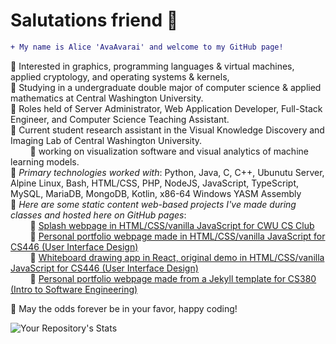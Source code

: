 # Salutations friend 👋
```diff
+ My name is Alice 'AvaAvarai' and welcome to my GitHub page!
```
🔹 Interested in graphics, programming languages & virtual machines, applied cryptology, and operating systems & kernels,  
🔹 Studying in a undergraduate double major of computer science & applied mathematics at Central Washington University.  
🔹 Roles held of Server Administrator, Web Application Developer, Full-Stack Engineer, and Computer Science Teaching Assistant.  
🔹 Current student research assistant in the Visual Knowledge Discovery and Imaging Lab of Central Washington University.  
&nbsp;&nbsp;&nbsp;&nbsp;&nbsp;&nbsp;&nbsp;&nbsp;🔹 working on visualization software and visual analytics of machine learning models.  
🔹 *Primary technologies worked with*: Python, Java, C, C++, Ubunutu Server, Alpine Linux, Bash, HTML/CSS, PHP, NodeJS, JavaScript, TypeScript, MySQL, MariaDB, MongoDB, Kotlin, x86-64 Windows YASM Assembly  
🔹 *Here are some static content web-based projects I've made during classes and hosted here on GitHub pages*:  
&nbsp;&nbsp;&nbsp;&nbsp;&nbsp;&nbsp;&nbsp;&nbsp;🔹 [Splash webpage in HTML/CSS/vanilla JavaScript for CWU CS Club](https://cwu-cs-club.github.io/club-webpage-splash/)  
&nbsp;&nbsp;&nbsp;&nbsp;&nbsp;&nbsp;&nbsp;&nbsp;🔹 [Personal portfolio webpage made in HTML/CSS/vanilla JavaScript for CS446 (User Interface Design)](https://avaavarai.github.io/cs446-portfolio-webpage/)  
&nbsp;&nbsp;&nbsp;&nbsp;&nbsp;&nbsp;&nbsp;&nbsp;🔹 [Whiteboard drawing app in React, original demo in HTML/CSS/vanilla JavaScript for CS446 (User Interface Design)](https://avaavarai.github.io/CS446_MapMaker/)  
&nbsp;&nbsp;&nbsp;&nbsp;&nbsp;&nbsp;&nbsp;&nbsp;🔹 [Personal portfolio webpage made from a Jekyll template for CS380 (Intro to Software Engineering)](https://avaavarai.github.io/AvaAvarai.github.io.CS380/)  

🎲 May the odds forever be in your favor, happy coding!

![Your Repository's Stats](https://github-readme-stats.vercel.app/api/top-langs/?username=AvaAvarai&theme=blue-green)
